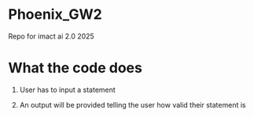 # Phoenix_GW2
Repo for imact ai 2.0 2025




# What the code does

1. User has to input a statement

2. An output will be provided telling the user how valid their statement is
